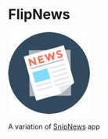 # FlipNews
![Flip News](https://raw.githubusercontent.com/enigmatic7earth/FlipNews/master/FlipNews/Assets.xcassets/AppIcon.appiconset/Icon-83.5%402x.png "FlipNews: News in small snippets")

A variation of [SnipNews](https://github.com/enigmatic7earth/SnipNews) app
